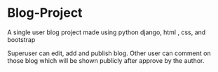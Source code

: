 # Blog-Project
A single user blog project made using python django, html , css, and bootstrap

Superuser can edit, add and publish blog.
Other user can comment on those blog which will be shown publicly after approve by the author.

